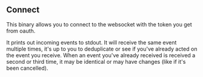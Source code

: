## Connect

This binary allows you to connect to the websocket with the token you get from oauth.

It prints out incoming events to stdout. It will receive the same event multiple times, it's up to you to deduplicate or see if you've already acted on the event you receive.
When an event you've already received is received a second or third time, it may be identical or may have changes (like if it's been cancelled).
